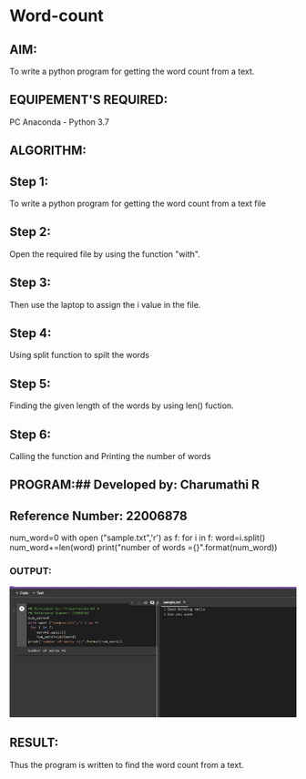 # Word-count
## AIM:
To write a python program for getting the word count from a text.
## EQUIPEMENT'S REQUIRED: 
PC
Anaconda - Python 3.7
## ALGORITHM: 
## Step 1:
To write a python program for getting the word count from a text file
## Step 2:
Open the required file by using the function "with".
## Step 3:
Then use the laptop to assign the i value in the file.
## Step 4:
Using split function to spilt the words
## Step 5:
Finding the given length of the words by using len() fuction.
## Step 6:
Calling the function and Printing the number of words

## PROGRAM:## Developed by: Charumathi R
## Reference Number: 22006878
num_word=0
with open ("sample.txt",'r') as f:
 for i in f:
 word=i.split()
 num_word+=len(word)
print("number of words ={}".format(num_word))

### OUTPUT:
![OUTPUT](./wordcount.jpeg)



## RESULT:
Thus the program is written to find the word count from a text.
